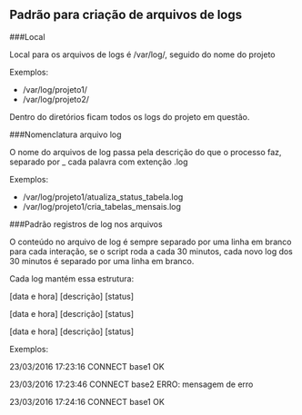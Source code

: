 Padrão para criação de arquivos de logs
---------------------------------------


###Local

Local para os arquivos de logs é /var/log/, seguido do nome do projeto

Exemplos:

 - /var/log/projeto1/
 - /var/log/projeto2/

Dentro do diretórios ficam todos os logs do projeto em questão.


###Nomenclatura arquivo log

O nome do arquivos de log passa pela descrição do que o processo faz, separado por _ cada palavra com extenção .log

Exemplos:

 - /var/log/projeto1/atualiza_status_tabela.log
 - /var/log/projeto1/cria_tabelas_mensais.log


###Padrão registros de log nos arquivos

O conteúdo no arquivo de log é sempre separado por uma linha em branco para cada interação, se o script roda a cada 30 minutos, cada novo log dos 30 minutos é separado por uma linha em branco.

Cada log mantém essa estrutura:

[data e hora] [descrição] [status]

[data e hora] [descrição] [status]

[data e hora] [descrição] [status]


Exemplos:

23/03/2016 17:23:16 CONNECT base1 OK

23/03/2016 17:23:46 CONNECT base2 ERRO: mensagem de erro

23/03/2016 17:24:16 CONNECT base1 OK
